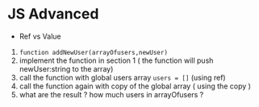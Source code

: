 # JS Advanced 
- Ref vs Value
1. `function addNewUser(arrayOfusers,newUser)`
2. implement the function in section 1 ( the function will push newUser:string to the array)
3. call the function with global users array `users = []` (using ref)
4. call the function again with copy of the global array ( using the copy )
5. what are the result ? how much users in arrayOfusers ? 

